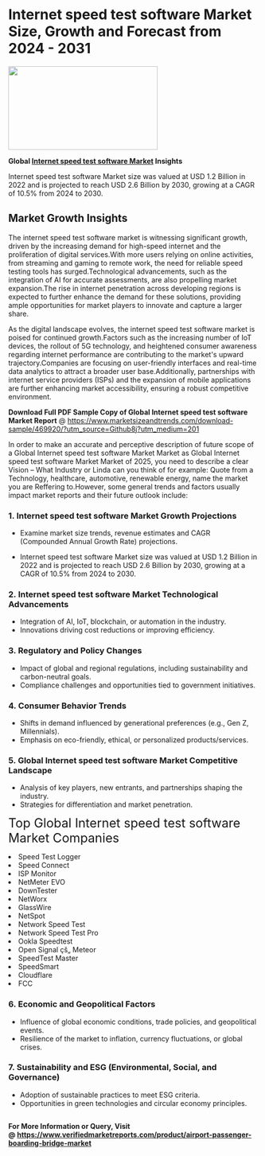 <H1>Internet speed test software Market Size, Growth and Forecast from 2024 - 2031</H1><img class="aligncenter size-medium wp-image-584254" src="https://thirdeyenews.in/wp-content/uploads/2024/09/Global-Market-Research-300x168.jpeg" alt="" width="300" height="168" /><p><strong>Global&nbsp;<a href="https://www.marketsizeandtrends.com/download-sample/469920/?utm_source=Github8j?utm_medium=201">Internet speed test software Market</a> Insights</strong></p><p>Internet speed test software Market size was valued at USD 1.2 Billion in 2022 and is projected to reach USD 2.6 Billion by 2030, growing at a CAGR of 10.5% from 2024 to 2030.</p><p><h2>Market Growth Insights</h2> <p>The internet speed test software market is witnessing significant growth, driven by the increasing demand for high-speed internet and the proliferation of digital services.With more users relying on online activities, from streaming and gaming to remote work, the need for reliable speed testing tools has surged.Technological advancements, such as the integration of AI for accurate assessments, are also propelling market expansion.The rise in internet penetration across developing regions is expected to further enhance the demand for these solutions, providing ample opportunities for market players to innovate and capture a larger share.</p> <p>As the digital landscape evolves, the internet speed test software market is poised for continued growth.Factors such as the increasing number of IoT devices, the rollout of 5G technology, and heightened consumer awareness regarding internet performance are contributing to the market's upward trajectory.Companies are focusing on user-friendly interfaces and real-time data analytics to attract a broader user base.Additionally, partnerships with internet service providers (ISPs) and the expansion of mobile applications are further enhancing market accessibility, ensuring a robust competitive environment.</p> <p><span class=""><strong>Download Full PDF Sample Copy of Global Internet speed test software Market Report</strong> @ <a href="https://www.marketsizeandtrends.com/download-sample/469920/?utm_source=Github8j?utm_medium=201" target="_blank">https://www.marketsizeandtrends.com/download-sample/469920/?utm_source=Github8j?utm_medium=201</a></span></p><p>In order to make an accurate and perceptive description of future scope of a Global&nbsp;Internet speed test software Market Market as Global&nbsp;Internet speed test software Market Market of 2025, you need to describe a clear Vision &ndash; What Industry or Linda can you think of for example: Quote from a Technology, healthcare, automotive, renewable energy, name the market you are Reffering to.However, some general trends and factors usually impact market reports and their future outlook include:</p><h3>1.&nbsp;<strong>Internet speed test software Market Growth Projections</strong></h3><ul><li>Examine market size trends, revenue estimates and CAGR (Compounded Annual Growth Rate) projections.</li><li><p>Internet speed test software Market size was valued at USD 1.2 Billion in 2022 and is projected to reach USD 2.6 Billion by 2030, growing at a CAGR of 10.5% from 2024 to 2030.</p></li></ul><h3>2.&nbsp;<strong>Internet speed test software Market Technological Advancements</strong></h3><ul><li>Integration of AI, IoT, blockchain, or automation in the industry.</li><li>Innovations driving cost reductions or improving efficiency.</li></ul><h3>3.&nbsp;<strong>Regulatory and Policy Changes</strong></h3><ul><li>Impact of global and regional regulations, including sustainability and carbon-neutral goals.</li><li>Compliance challenges and opportunities tied to government initiatives.</li></ul><h3>4.&nbsp;<strong>Consumer Behavior Trends</strong></h3><ul><li>Shifts in demand influenced by generational preferences (e.g., Gen Z, Millennials).</li><li>Emphasis on eco-friendly, ethical, or personalized products/services.</li></ul><h3>5.&nbsp;<strong>Global Internet speed test software Market Competitive Landscape</strong></h3><ul><li>Analysis of key players, new entrants, and partnerships shaping the industry.</li><li>Strategies for differentiation and market penetration.</li></ul><p data-pm-slice="1 1 []"><span style="color: inherit; font-family: inherit; font-size: 25px;">Top Global Internet speed test software Market Companies</span></p><div class="" data-test-id=""><p><li>Speed Test Logger</li><li> Speed Connect</li><li> ISP Monitor</li><li> NetMeter EVO</li><li> DownTester</li><li> NetWorx</li><li> GlassWire</li><li> NetSpot</li><li> Network Speed Test</li><li> Network Speed Test Pro</li><li> Ookla Speedtest</li><li> Open Signal çš„ Meteor</li><li> SpeedTest Master</li><li> SpeedSmart</li><li> Cloudflare</li><li> FCC</li></p></div><h3>6.&nbsp;<strong>Economic and Geopolitical Factors</strong></h3><ul><li>Influence of global economic conditions, trade policies, and geopolitical events.</li><li>Resilience of the market to inflation, currency fluctuations, or global crises.</li></ul><h3>7.&nbsp;<strong>Sustainability and ESG (Environmental, Social, and Governance)</strong></h3><ul><li>Adoption of sustainable practices to meet ESG criteria.</li><li>Opportunities in green technologies and circular economy principles.</li></ul><h2><strong style="font-size: 14px;">For More Information or Query, Visit @&nbsp;</strong><a style="background-color: #ffffff; font-size: 14px;" href="https://www.marketsizeandtrends.com/report/internet-speed-test-software-market/" target="_blank">https://www.verifiedmarketreports.com/product/airport-passenger-boarding-bridge-market</a></h2>